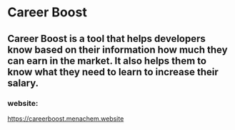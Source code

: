 # Career Boost
## Career Boost is a tool that helps developers know based on their information how much they can earn in the market. It also helps them to know what they need to learn to increase their salary.

### website:
https://careerboost.menachem.website